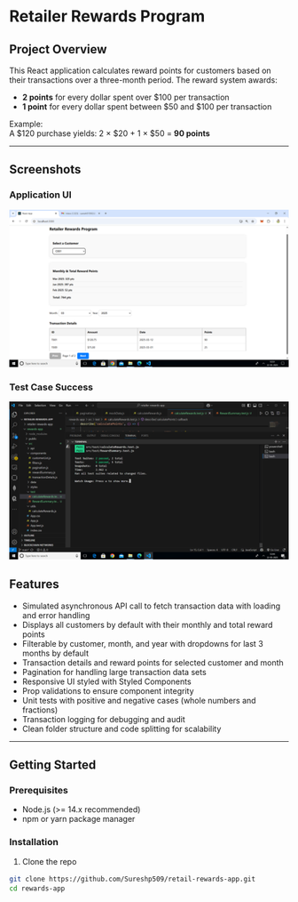 # Retailer Rewards Program

## Project Overview

This React application calculates reward points for customers based on their transactions over a three-month period. The reward system awards:
- **2 points** for every dollar spent over $100 per transaction
- **1 point** for every dollar spent between $50 and $100 per transaction

Example:  
A $120 purchase yields: 2 × $20 + 1 × $50 = **90 points**

---
## Screenshots

### Application UI
![Application UI](./screenshots/application.png)

### Test Case Success
![Test Case Success](./screenshots/testcase_success.png)
## Features

- Simulated asynchronous API call to fetch transaction data with loading and error handling
- Displays all customers by default with their monthly and total reward points
- Filterable by customer, month, and year with dropdowns for last 3 months by default
- Transaction details and reward points for selected customer and month
- Pagination for handling large transaction data sets
- Responsive UI styled with Styled Components
- Prop validations to ensure component integrity
- Unit tests with positive and negative cases (whole numbers and fractions)
- Transaction logging for debugging and audit
- Clean folder structure and code splitting for scalability

---

## Getting Started

### Prerequisites

- Node.js (>= 14.x recommended)
- npm or yarn package manager

### Installation

1. Clone the repo

```bash
git clone https://github.com/Sureshp509/retail-rewards-app.git
cd rewards-app
